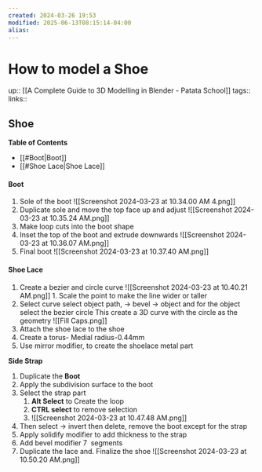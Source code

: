 ```yaml
---
created: 2024-03-26 19:53
modified: 2025-06-13T08:15:14-04:00
alias:
---
```

# How to model a Shoe
up::  [[A Complete Guide to 3D Modelling in Blender - Patata School]]
tags::
links::
## Shoe


**Table of Contents**
- [[#Boot|Boot]]
- [[#Shoe Lace|Shoe Lace]]

#### Boot

1. Sole of the boot
	![[Screenshot 2024-03-23 at 10.34.00 AM 4.png]]
2.   Duplicate sole and move the top face up and adjust
	![[Screenshot 2024-03-23 at 10.35.24 AM.png]]
3. Make loop cuts into the boot shape
4. Inset the top of the boot and extrude downwards
	![[Screenshot 2024-03-23 at 10.36.07 AM.png]]
5. Final boot
 ![[Screenshot 2024-03-23 at 10.37.40 AM.png]]



#### Shoe Lace

1. Create a bezier and circle curve
	![[Screenshot 2024-03-23 at 10.40.21 AM.png]]
		1. Scale the point to make the line wider or taller
2. Select curve select object path, -> bevel -> object and for the object select the bezier circle
	This create a 3D curve with the circle as the geometry
	![[Fill Caps.png]]
3. Attach the shoe lace to the shoe
4. Create a torus- Medial radius-0.44mm
5. Use mirror modifier, to create the shoelace metal part

**Side Strap**
1. Duplicate the **Boot**
2. Apply the subdivision surface to the boot
3. Select the strap part 
	1. **Alt Select** to Create the loop
	2. **CTRL select** to remove selection
	3. ![[Screenshot 2024-03-23 at 10.47.48 AM.png]]
4.  Then  select -> invert then delete, remove the boot except for the strap
5. Apply solidify modifier to add thickness to the strap
6. Add bevel modifier 7  segments
7. Duplicate the lace and. Finalize the shoe
![[Screenshot 2024-03-23 at 10.50.20 AM.png]]
